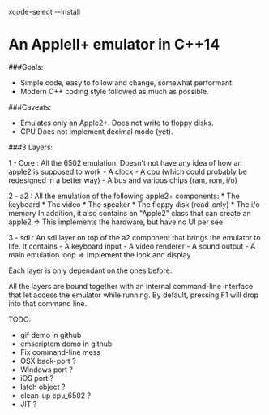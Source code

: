 xcode-select --install


An AppleII+ emulator in C++14
===================

###Goals:
-	Simple code, easy to follow and change, somewhat performant.
-	Modern C++ coding style followed as much as possible.

###Caveats:
-	Emulates only an Apple2+. Does not write to floppy disks.
-	CPU	Does not implement decimal mode (yet).

###3 Layers:

1 - Core : All the 6502 emulation. Doesn't not have any idea of how an apple2 is supposed to work
	- A clock
	- A cpu (which could probably be redesigned in a better way)
	- A bus and various chips (ram, rom, i/o)

2 - a2 : All the emulation of the following apple2+ components:
	* The keyboard
	* The video
	* The speaker
	* The floppy disk (read-only)
	* The i/o memory
	In addition, it also contains an "Apple2" class that can create an apple2
	=> This implements the hardware, but have no UI per see

3 - sdl : An sdl layer on top of the a2 component that brings the emulator to life. It contains
	- A keyboard input
	- A video renderer
	- A sound output
	- A main emulation loop
	=> Implement the look and display

Each layer is only dependant on the ones before.

All the layers are bound together with an internal command-line interface that let access the emulator while running. By default, pressing F1 will drop into that command line.

TODO:
-	gif demo in github
-	emscriptem demo in github
-	Fix command-line mess
-	OSX back-port ?
-	Windows port ?
-	iOS port ?
-	latch object ?
-	clean-up cpu_6502 ?
-	JIT ?
